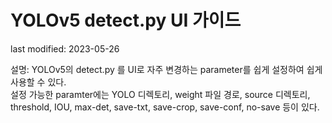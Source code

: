# YOLOv5 detect.py UI 가이드

last modified: 2023-05-26

설명: YOLOv5의 detect.py 를 UI로 자주 변경하는 parameter를 쉽게 설정하여 쉽게 사용할 수 있다.
<br/>
설정 가능한 paramter에는 YOLO 디렉토리, weight 파일 경로, source 디렉토리, threshold, IOU, max-det, save-txt, save-crop, save-conf, no-save 등이 있다.
